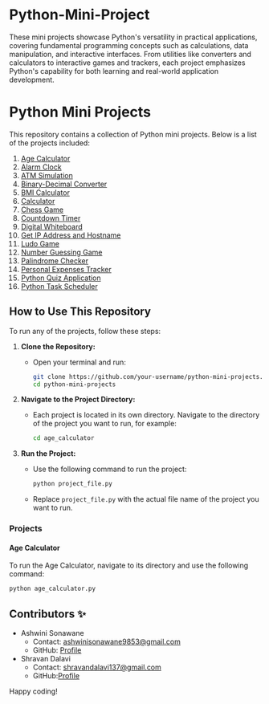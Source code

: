 
# Python-Mini-Project


These mini projects showcase Python's versatility in practical applications, covering fundamental programming concepts such as calculations, data manipulation, and interactive interfaces. From utilities like converters and calculators to interactive games and trackers, each project emphasizes Python's capability for both learning and real-world application development.

# Python Mini Projects

This repository contains a collection of Python mini projects. Below is a list of the projects included:


1. [Age Calculator](https://github.com/SonawaneAshwini/Simple-Python-Mini-Projects/tree/main/Alarm%20Clock)
2. [Alarm Clock](#alarm-clock)
3. [ATM Simulation](#atm-simulation)
4. [Binary-Decimal Converter](#binary-decimal-converter)
5. [BMI Calculator](#bmi-calculator)
6. [Calculator](#calculator)
7. [Chess Game](#chess-game)
8. [Countdown Timer](#countdown-timer)
9. [Digital Whiteboard](#digital-whiteboard)
10. [Get IP Address and Hostname](#get-ip-address-and-hostname)
11. [Ludo Game](#ludo-game)
12. [Number Guessing Game](#number-guessing-game)
13. [Palindrome Checker](#palindrome-checker)
14. [Personal Expenses Tracker](#personal-expenses-tracker)
15. [Python Quiz Application](#python-quiz-application)
16. [Python Task Scheduler](#python-task-scheduler)





## How to Use This Repository

To run any of the projects, follow these steps:

1. **Clone the Repository:**
   - Open your terminal and run:
     ```sh
     git clone https://github.com/your-username/python-mini-projects.git
     cd python-mini-projects
     ```

2. **Navigate to the Project Directory:**
   - Each project is located in its own directory. Navigate to the directory of the project you want to run, for example:
     ```sh
     cd age_calculator
     ```

3. **Run the Project:**
   - Use the following command to run the project:
     ```sh
     python project_file.py
     ```
   - Replace `project_file.py` with the actual file name of the project you want to run.

### Projects

#### Age Calculator
To run the Age Calculator, navigate to its directory and use the following command:
```sh
python age_calculator.py
```


## Contributors ✨


- Ashwini Sonawane
  - Contact: ashwinisonawane9853@gmail.com
  - GitHub: [Profile](https://github.com/SonawaneAshwini)
- Shravan Dalavi
  - Contact: shravandalavi137@gmail.com
  - GitHub:[Profile]( https://github.com/ShravanDalavi)






Happy coding!



